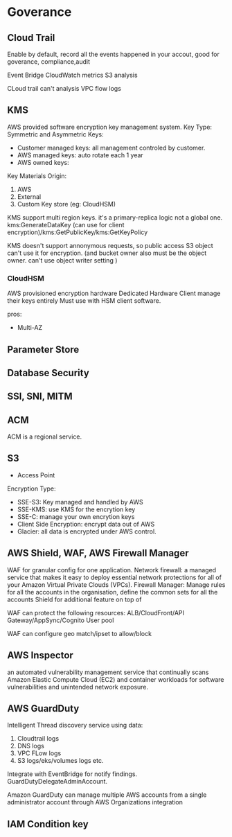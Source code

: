 # Goverance

## Cloud Trail

Enable by default, record all the events happened in your accout, good for goverance, compliance,audit

Event Bridge
CloudWatch metrics
S3 analysis

CLoud trail can't analysis VPC flow logs

## KMS

AWS provided software encryption key management system.
Key Type: Symmetric and Asymmetric
Keys:

- Customer managed keys: all management controled by customer.
- AWS managed keys: auto rotate each 1 year
- AWS owned keys:

Key Materials Origin:

1. AWS
2. External
3. Custom Key store (eg: CloudHSM)

KMS support multi region keys. it's a primary-replica logic not a global one.
kms:GenerateDataKey (can use for client encryption)/kms:GetPublicKey/kms:GetKeyPolicy

KMS doesn't support annonymous requests, so public access S3 object can't use it for encryption. (and bucket owner also must be the object owner. can't use object writer setting )

### CloudHSM

AWS provisioned encryption hardware
Dedicated Hardware
Client manage their keys entirely
Must use with HSM client software.

pros:

- Multi-AZ

## Parameter Store

## Database Security

## SSl, SNI, MITM

## ACM

ACM is a regional service.

## S3

- Access Point

Encryption Type:

- SSE-S3: Key managed and handled by AWS
- SSE-KMS: use KMS for the encrytion key
- SSE-C: manage your own encrytion keys
- Client Side Encryption: encrypt data out of AWS
- Glacier: all data is encrypted under AWS control.

## AWS Shield, WAF, AWS Firewall Manager

WAF for granular config for one application.
Network firewall: a managed service that makes it easy to deploy essential network protections for all of your Amazon Virtual Private Clouds (VPCs).
Firewall Manager: Manage rules for all the accounts in the organisation, define the common sets for all the accounts
Shield for additional feature on top of

WAF can protect the following resources: ALB/CloudFront/API Gateway/AppSync/Cognito User pool

WAF can configure geo match/ipset to allow/block

## AWS Inspector

an automated vulnerability management service that continually scans Amazon Elastic Compute Cloud (EC2) and container workloads for software vulnerabilities and unintended network exposure.

## AWS GuardDuty

Intelligent Thread discovery service
using data:

1. Cloudtrail logs
2. DNS logs
3. VPC FLow logs
4. S3 logs/eks/volumes logs etc.

Integrate with EventBridge for notify findings.
GuardDutyDelegateAdminAccount.

Amazon GuardDuty can manage multiple AWS accounts from a single administrator account through AWS Organizations integration

## IAM Condition key
